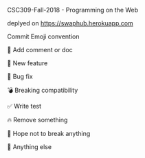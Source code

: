 CSC309-Fall-2018 - Programming on the Web

deplyed on https://swaphub.herokuapp.com

Commit Emoji convention

📝 Add comment or doc

🎁 New feature

🐛 Bug fix

💣 Breaking compatibility

✅ Write test

🔥 Remove something

🙏 Hope not to break anything

🍺 Anything else
